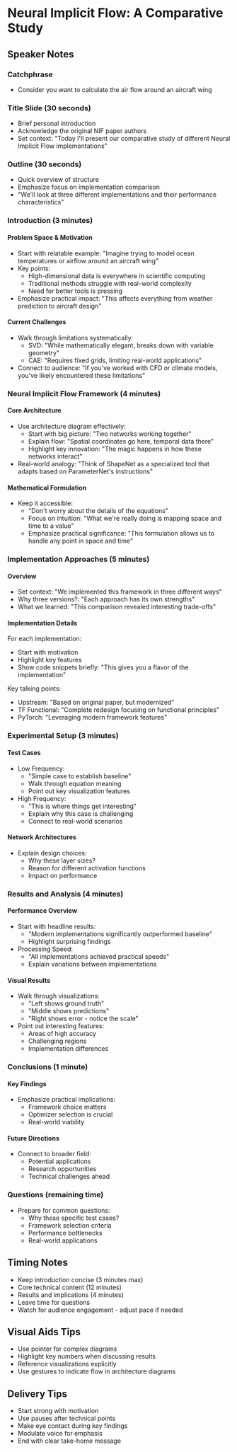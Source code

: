 # Neural Implicit Flow: A Comparative Study
## Speaker Notes

### Catchphrase
- Consider you want to calculate the air flow around an aircraft wing

### Title Slide (30 seconds)
- Brief personal introduction
- Acknowledge the original NIF paper authors
- Set context: "Today I'll present our comparative study of different Neural Implicit Flow implementations"

### Outline (30 seconds)
- Quick overview of structure
- Emphasize focus on implementation comparison
- "We'll look at three different implementations and their performance characteristics"

### Introduction (3 minutes)

#### Problem Space & Motivation
- Start with relatable example: "Imagine trying to model ocean temperatures or airflow around an aircraft wing"
- Key points:
  - High-dimensional data is everywhere in scientific computing
  - Traditional methods struggle with real-world complexity
  - Need for better tools is pressing
- Emphasize practical impact: "This affects everything from weather prediction to aircraft design"

#### Current Challenges
- Walk through limitations systematically:
  - SVD: "While mathematically elegant, breaks down with variable geometry"
  - CAE: "Requires fixed grids, limiting real-world applications"
- Connect to audience: "If you've worked with CFD or climate models, you've likely encountered these limitations"

### Neural Implicit Flow Framework (4 minutes)

#### Core Architecture
- Use architecture diagram effectively:
  - Start with big picture: "Two networks working together"
  - Explain flow: "Spatial coordinates go here, temporal data there"
  - Highlight key innovation: "The magic happens in how these networks interact"
- Real-world analogy: "Think of ShapeNet as a specialized tool that adapts based on ParameterNet's instructions"

#### Mathematical Formulation
- Keep it accessible:
  - "Don't worry about the details of the equations"
  - Focus on intuition: "What we're really doing is mapping space and time to a value"
  - Emphasize practical significance: "This formulation allows us to handle any point in space and time"

### Implementation Approaches (5 minutes)

#### Overview
- Set context: "We implemented this framework in three different ways"
- Why three versions?: "Each approach has its own strengths"
- What we learned: "This comparison revealed interesting trade-offs"

#### Implementation Details
For each implementation:
- Start with motivation
- Highlight key features
- Show code snippets briefly: "This gives you a flavor of the implementation"

Key talking points:
- Upstream: "Based on original paper, but modernized"
- TF Functional: "Complete redesign focusing on functional principles"
- PyTorch: "Leveraging modern framework features"

### Experimental Setup (3 minutes)

#### Test Cases
- Low Frequency:
  - "Simple case to establish baseline"
  - Walk through equation meaning
  - Point out key visualization features
- High Frequency:
  - "This is where things get interesting"
  - Explain why this case is challenging
  - Connect to real-world scenarios

#### Network Architectures
- Explain design choices:
  - Why these layer sizes?
  - Reason for different activation functions
  - Impact on performance

### Results and Analysis (4 minutes)

#### Performance Overview
- Start with headline results:
  - "Modern implementations significantly outperformed baseline"
  - Highlight surprising findings
- Processing Speed:
  - "All implementations achieved practical speeds"
  - Explain variations between implementations

#### Visual Results
- Walk through visualizations:
  - "Left shows ground truth"
  - "Middle shows predictions"
  - "Right shows error - notice the scale"
- Point out interesting features:
  - Areas of high accuracy
  - Challenging regions
  - Implementation differences

### Conclusions (1 minute)

#### Key Findings
- Emphasize practical implications:
  - Framework choice matters
  - Optimizer selection is crucial
  - Real-world viability

#### Future Directions
- Connect to broader field:
  - Potential applications
  - Research opportunities
  - Technical challenges ahead

### Questions (remaining time)
- Prepare for common questions:
  - Why these specific test cases?
  - Framework selection criteria
  - Performance bottlenecks
  - Real-world applications

## Timing Notes
- Keep introduction concise (3 minutes max)
- Core technical content (12 minutes)
- Results and implications (4 minutes)
- Leave time for questions
- Watch for audience engagement - adjust pace if needed

## Visual Aids Tips
- Use pointer for complex diagrams
- Highlight key numbers when discussing results
- Reference visualizations explicitly
- Use gestures to indicate flow in architecture diagrams

## Delivery Tips
- Start strong with motivation
- Use pauses after technical points
- Make eye contact during key findings
- Modulate voice for emphasis
- End with clear take-home message

